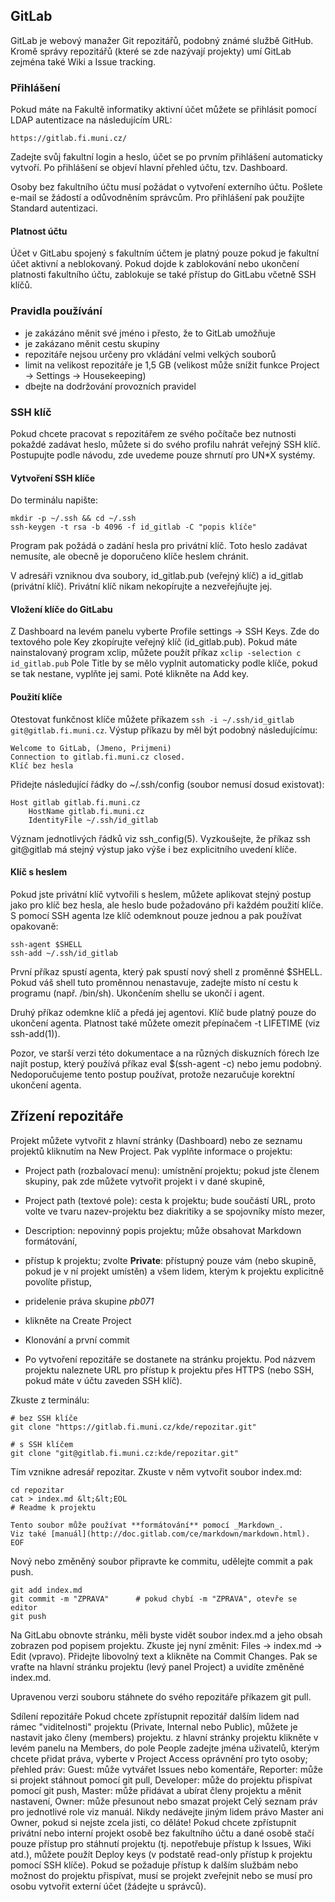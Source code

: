 ## GitLab
GitLab je webový manažer Git repozitářů, podobný známé službě GitHub. Kromě správy repozitářů (které se zde nazývají projekty) umí GitLab zejména také Wiki a Issue tracking.

### Přihlášení
Pokud máte na Fakultě informatiky aktivní účet můžete se přihlásit pomocí LDAP autentizace na následujícím URL:

```
https://gitlab.fi.muni.cz/
```

Zadejte svůj fakultní login a heslo, účet se po prvním přihlášení automaticky vytvoří. Po přihlášení se objeví hlavní přehled účtu, tzv. Dashboard.

Osoby bez fakultního účtu musí požádat o vytvoření externího účtu. Pošlete e-mail se žádostí a odůvodněním správcům. Pro přihlášení pak použijte Standard autentizaci.

#### Platnost účtu
Účet v GitLabu spojený s fakultním účtem je platný pouze pokud je fakultní účet aktivní a neblokovaný. Pokud dojde k zablokování nebo ukončení platnosti fakultního účtu, zablokuje se také přístup do GitLabu včetně SSH klíčů.

### Pravidla používání
* je zakázáno měnit své jméno i přesto, že to GitLab umožňuje
* je zakázano měnit cestu skupiny
* repozitáře nejsou určeny pro vkládání velmi velkých souborů
* limit na velikost repozitáře je 1,5 GB (velikost může snížit funkce Project → Settings → Housekeeping)
* dbejte na dodržování provozních pravidel

### SSH klíč
Pokud chcete pracovat s repozitářem ze svého počítače bez nutnosti pokaždé zadávat heslo, můžete si do svého profilu nahrát veřejný SSH klíč. Postupujte podle návodu, zde uvedeme pouze shrnutí pro UN*X systémy.

#### Vytvoření SSH klíče
Do terminálu napište:
```
mkdir -p ~/.ssh && cd ~/.ssh
ssh-keygen -t rsa -b 4096 -f id_gitlab -C "popis klíče"
```

Program pak požádá o zadání hesla pro privátní klíč. Toto heslo zadávat nemusíte, ale obecně je doporučeno klíče heslem chránit.

V adresáři vzniknou dva soubory, id_gitlab.pub (veřejný klíč) a id_gitlab (privátní klíč). Privátní klíč nikam nekopírujte a nezveřejňujte jej.

#### Vložení klíče do GitLabu
Z Dashboard na levém panelu vyberte Profile settings → SSH Keys. Zde do textového pole Key zkopírujte veřejný klíč (id_gitlab.pub). Pokud máte nainstalovaný program xclip, můžete použít příkaz
`xclip -selection c id_gitlab.pub`
Pole Title by se mělo vyplnit automaticky podle klíče, pokud se tak nestane, vyplňte jej sami. Poté klikněte na Add key.

#### Použití klíče
Otestovat funkčnost klíče můžete příkazem `ssh -i ~/.ssh/id_gitlab git@gitlab.fi.muni.cz`. Výstup příkazu by měl být podobný následujícímu:
```
Welcome to GitLab, (Jmeno, Prijmeni)
Connection to gitlab.fi.muni.cz closed.
Klíč bez hesla
```
Přidejte následující řádky do ~/.ssh/config (soubor nemusí dosud existovat):

```
Host gitlab gitlab.fi.muni.cz
    HostName gitlab.fi.muni.cz
    IdentityFile ~/.ssh/id_gitlab
```
Význam jednotlivých řádků viz ssh_config(5). Vyzkoušejte, že příkaz ssh git@gitlab má stejný výstup jako výše i bez explicitního uvedení klíče.

#### Klíč s heslem
Pokud jste privátní klíč vytvořili s heslem, můžete aplikovat stejný postup jako pro klíč bez hesla, ale heslo bude požadováno při každém použití klíče. S pomocí SSH agenta lze klíč odemknout pouze jednou a pak používat opakovaně:

```
ssh-agent $SHELL
ssh-add ~/.ssh/id_gitlab
```
První příkaz spustí agenta, který pak spustí nový shell z proměnné $SHELL. Pokud váš shell tuto proměnnou nenastavuje, zadejte místo ní cestu k programu (např. /bin/sh). Ukončením shellu se ukončí i agent.

Druhý příkaz odemkne klíč a předá jej agentovi. Klíč bude platný pouze do ukončení agenta. Platnost také můžete omezit přepínačem -t LIFETIME (viz ssh-add(1)).

Pozor, ve starší verzi této dokumentace a na různých diskuzních fórech lze najít postup, který používá příkaz eval $(ssh-agent -c) nebo jemu podobný. Nedoporučujeme tento postup používat, protože nezaručuje korektní ukončení agenta.

## Zřízení repozitáře
Projekt můžete vytvořit z hlavní stránky (Dashboard) nebo ze seznamu projektů kliknutím na New Project. Pak vyplňte informace o projektu:

* Project path (rozbalovací menu): umístnění projektu; pokud jste členem skupiny, pak zde můžete vytvořit projekt i v dané skupině,
* Project path (textové pole): cesta k projektu; bude součástí URL, proto volte ve tvaru nazev-projektu bez diakritiky a se spojovníky místo mezer,
* Description: nepovinný popis projektu; může obsahovat Markdown formátování,
* přístup k projektu; zvolte **Private**: přístupný pouze vám (nebo skupině, pokud je v ní projekt umístěn) a všem lidem, kterým k projektu explicitně povolíte přistup,
* pridelenie práva skupine *pb071*
* klikněte na Create Project

* Klonování a první commit
* Po vytvoření repozitáře se dostanete na stránku projektu. Pod názvem projektu naleznete URL pro přístup k projektu přes HTTPS (nebo SSH, pokud máte v účtu zaveden SSH klíč).

Zkuste z terminálu:
```
# bez SSH klíče
git clone "https://gitlab.fi.muni.cz/kde/repozitar.git"

# s SSH klíčem
git clone "git@gitlab.fi.muni.cz:kde/repozitar.git"
```
Tím vznikne adresář repozitar. Zkuste v něm vytvořit soubor index.md:

```
cd repozitar
cat > index.md &lt;&lt;EOL
# Readme k projektu

Tento soubor může používat **formátování** pomocí _Markdown_.
Viz také [manuál](http://doc.gitlab.com/ce/markdown/markdown.html).
EOF
```
Nový nebo změněný soubor připravte ke commitu, udělejte commit a pak push.

```
git add index.md
git commit -m "ZPRAVA"      # pokud chybí -m "ZPRAVA", otevře se editor
git push
```
Na GitLabu obnovte stránku, měli byste vidět soubor index.md a jeho obsah zobrazen pod popisem projektu. Zkuste jej nyní změnit: Files → index.md → Edit (vpravo). Přidejte libovolný text a klikněte na Commit Changes. Pak se vraťte na hlavní stránku projektu (levý panel Project) a uvidíte změněné index.md.

Upravenou verzi souboru stáhnete do svého repozitáře příkazem git pull.

Sdílení repozitáře
Pokud chcete zpřístupnit repozitář dalším lidem nad rámec "viditelnosti" projektu (Private, Internal nebo Public), můžete je nastavit jako členy (members) projektu.
z hlavní stránky projektu klikněte v levém panelu na Members,
do pole People zadejte jména uživatelů, kterým chcete přidat práva,
vyberte v Project Access oprávnění pro tyto osoby; přehled práv:
Guest: může vytvářet Issues nebo komentáře,
Reporter: může si projekt stáhnout pomocí git pull,
Developer: může do projektu přispívat pomocí git push,
Master: může přidávat a ubírat členy projektu a měnit nastavení,
Owner: může přesunout nebo smazat projekt
Celý seznam práv pro jednotlivé role viz manuál. Nikdy nedávejte jiným lidem právo Master ani Owner, pokud si nejste zcela jisti, co děláte!
Pokud chcete zpřístupnit privátní nebo interní projekt osobě bez fakultního účtu a dané osobě stačí pouze přístup pro stáhnutí projektu (tj. nepotřebuje přístup k Issues, Wiki atd.), můžete použít Deploy keys (v podstatě read-only přístup k projektu pomocí SSH klíče). Pokud se požaduje přístup k dalším službám nebo možnost do projektu přispívat, musí se projekt zveřejnit nebo se musí pro osobu vytvořit externí účet (žádejte u správců).
